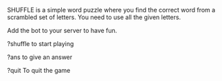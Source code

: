SHUFFLE is a simple word puzzle where you find the correct word from a scrambled set of letters. 
You need to use all the given letters.

Add the bot to your server to have fun.

?shuffle <your discord account> to start playing

?ans <your answer> to give an answer

?quit To quit the game
